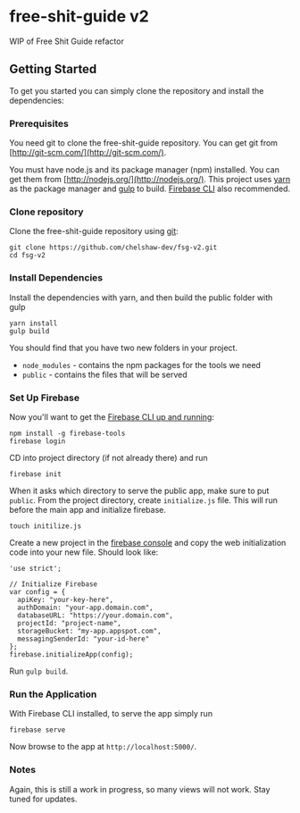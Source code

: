 # free-shit-guide v2

WIP of Free Shit Guide refactor

## Getting Started

To get you started you can simply clone the repository and install the dependencies:


### Prerequisites

You need git to clone the free-shit-guide repository. You can get git from
[http://git-scm.com/](http://git-scm.com/).

You must have node.js and its package manager (npm) installed.  You can get them from [http://nodejs.org/](http://nodejs.org/). This project uses [yarn](http://yarnpkg.com/) as the package manager and [gulp](http://gulpjs.com/) to build. [Firebase CLI](https://firebase.google.com/docs/cli/) also recommended.

### Clone repository

Clone the free-shit-guide repository using [git](http://git-scm.com/):

```
git clone https://github.com/chelshaw-dev/fsg-v2.git
cd fsg-v2
```


### Install Dependencies

Install the dependencies with yarn, and then build the public folder with gulp

```
yarn install
gulp build
```
You should find that you have two new folders in your project.

* `node_modules` - contains the npm packages for the tools we need
* `public` - contains the files that will be served


### Set Up Firebase

Now you'll want to get the [Firebase CLI up and running](https://firebase.google.com/docs/cli/):

```
npm install -g firebase-tools
firebase login
```

CD into project directory (if not already there) and run

```
firebase init
```

When it asks which directory to serve the public app, make sure to put `public`.
From the project directory, create `initialize.js` file. This will run before the main app and initialize firebase.

```
touch initilize.js
```

Create a new project in the [firebase console](https://console.firebase.google.com/) and copy the web initialization code into your new file. Should look like:

```
'use strict';

// Initialize Firebase
var config = {
  apiKey: "your-key-here",
  authDomain: "your-app.domain.com",
  databaseURL: "https://your.domain.com",
  projectId: "project-name",
  storageBucket: "my-app.appspot.com",
  messagingSenderId: "your-id-here"
};
firebase.initializeApp(config);
```

Run `gulp build`.

### Run the Application

With Firebase CLI installed, to serve the app simply run

```
firebase serve
```

Now browse to the app at `http://localhost:5000/`.

### Notes

Again, this is still a work in progress, so many views will not work. Stay tuned for updates.
